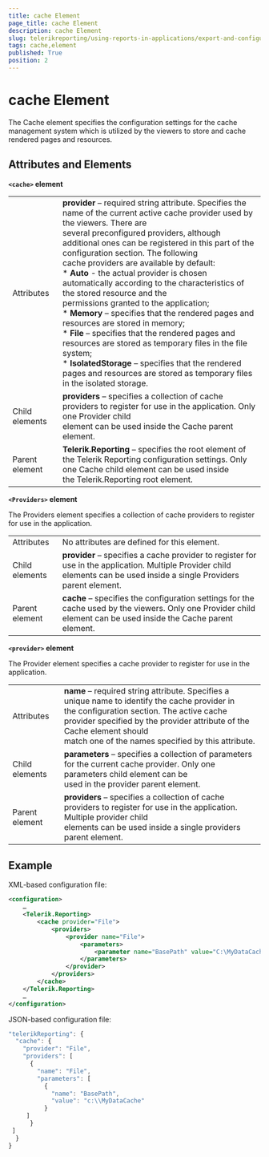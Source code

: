 ```yaml
---
title: cache Element
page_title: cache Element 
description: cache Element
slug: telerikreporting/using-reports-in-applications/export-and-configure/configure-the-report-engine/cache-element
tags: cache,element
published: True
position: 2
---
```


# cache Element



The Cache element specifies the configuration settings for the cache management system which is utilized by         the viewers to store and cache rendered pages and resources.       

## Attributes and Elements

__```<cache>``` element__ 

|   |   |
| ------ | ------ |
Attributes| __provider__ – required string attribute. Specifies the name of the current active cache provider used by the viewers. There are<br/>              several preconfigured providers, although additional ones can be registered in this part of the configuration section. The following<br/>              cache providers are available by default:<br/>* __Auto__ - the actual provider is chosen automatically according to the characteristics of the stored resource and the<br/>                  permissions granted to the application;<br/>* __Memory__ – specifies that the rendered pages and resources are stored in memory;<br/>* __File__ – specifies that the rendered pages and resources are stored as temporary files in the file system;<br/>* __IsolatedStorage__ – specifies that the rendered pages and resources are stored as temporary files in the isolated storage.|
|Child elements| __providers__ – specifies a collection of cache providers to register for use in the application. Only one Provider child<br/>              element can be used inside the Cache parent element.|
|Parent element| __Telerik.Reporting__ – specifies the root element of the Telerik Reporting configuration settings. Only one Cache child element can be used inside<br/>              the Telerik.Reporting root element.|


__```<Providers>``` element__ 

The Providers element specifies a collection of cache providers to register for use in the application.

|   |   |
| ------ | ------ |
Attributes|No attributes are defined for this element.|
|Child elements| __provider__ – specifies a cache provider to register for use in the application. Multiple Provider child elements can be used inside a single Providers parent element.|
|Parent element| __cache__ – specifies the configuration settings for the cache used by the viewers. Only one Provider child element can be used inside the Cache parent element.|


__```<provider>``` element__ 

The Provider element specifies a cache provider to register for use in the application.

|   |   |
| ------ | ------ |
Attributes| __name__ – required string attribute. Specifies a unique name to identify the cache provider in<br/>              the configuration section. The active cache provider specified by the provider attribute of the Cache element should<br/>              match one of the names specified by this attribute.|
|Child elements| __parameters__ – specifies a collection of parameters for the current cache provider. Only one parameters child element can be<br/>              used in the provider parent element.|
|Parent element| __providers__ – specifies a collection of cache providers to register for use in the application. Multiple provider child<br/>              elements can be used inside a single providers parent element.|


## Example

XML-based configuration file:

    
````xml
<configuration>
    …
    <Telerik.Reporting>
        <cache provider="File">
            <providers>
                <provider name="File">
                    <parameters>
                        <parameter name="BasePath" value="C:\MyDataCache" />
                    </parameters>
                </provider>
            </providers>
        </cache>
    </Telerik.Reporting>
    …
</configuration>
````

JSON-based configuration file:

    
````js
"telerikReporting": {
  "cache": {
    "provider": "File",
    "providers": [
      {
        "name": "File",
        "parameters": [
          {
            "name": "BasePath",
            "value": "c:\\MyDataCache"
          }
     ]
      }
 ]
  }
}
````




